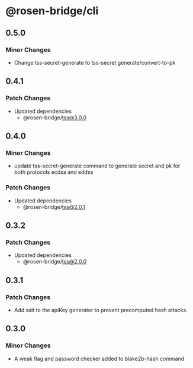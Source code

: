 # @rosen-bridge/cli

## 0.5.0

### Minor Changes

- Change tss-secret-generate to tss-secret generate/convert-to-pk

## 0.4.1

### Patch Changes

- Updated dependencies
  - @rosen-bridge/tss@3.0.0

## 0.4.0

### Minor Changes

- update tss-secret-generate command to generate secret and pk for both protocols ecdsa and eddsa

### Patch Changes

- Updated dependencies
  - @rosen-bridge/tss@2.0.1

## 0.3.2

### Patch Changes

- Updated dependencies
  - @rosen-bridge/tss@2.0.0

## 0.3.1

### Patch Changes

- Add salt to the apiKey generator to prevent precomputed hash attacks.

## 0.3.0

### Minor Changes

- A weak flag and password checker added to blake2b-hash command
